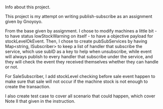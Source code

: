 Info about this project.

This project is my attempt on writing publish-subscribe as an assignment given by Gnoyoyo.

From the base given by assignment. I chose to modify machines a little bit - to have status lowStockWarning on itself - to have a objective payload for stockLevelOkEvent. Then, I chose to create pubSubServices by having Map<string, ISubscriber> to keep a list of handler that subscribe the service, which use subID as a key to help when unsubscribe, while event will always publish to every handler that subscribe under the service, and they will check the event they received themselves whether they can handle or not.

For SaleSubscriber, I add stockLevel checking before sale event happen to make sure that sale will not occur if the machine stock is not enough to create the transaction.

I also create test case to cover all scenario that could happen, which cover Note II that given in the instruction.